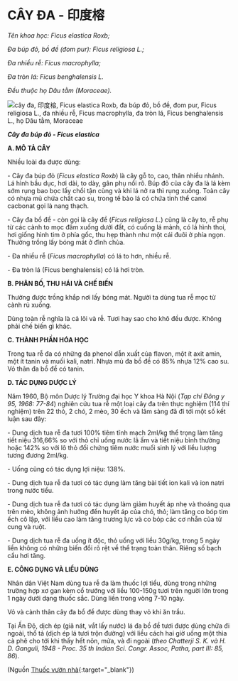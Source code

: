 # CÂY ĐA - 印度榕

*Tên khoa học: Ficus elastica Roxb;*

*Đa búp đỏ, bồ đề (đom pur): Ficus religiosa L.;*

*Đa nhiều rễ: Ficus macrophylla;*

*Đa tròn lá: Ficus benghalensis L.*

*Đều thuộc họ Dâu tằm (Moraceae).*

![cây đa, 印度榕, Ficus elastica Roxb, đa búp đỏ, bồ đề, đom pur, Ficus religiosa L., đa nhiều rễ, Ficus macrophylla, đa tròn lá, Ficus benghalensis L., họ Dâu tằm, Moraceae](/imgs/caythuoc/dtl/cay-da.jpg)

***Cây đa búp đỏ - Ficus elastica***

**A. MÔ TẢ CÂY**

Nhiều loài đa được dùng:

\- Cây đa búp đỏ (*Ficus elastica Roxb*) là cây gỗ to, cao, thân nhiều nhánh. Lá hình bầu dục, hơi dài, to dày, gân phụ nổi rõ. Búp đỏ của cây đa là lá kèm sớm rụng bao bọc lấy chồi tận cùng và khi lá nở ra thì rụng xuống. Toàn cây có nhựa mủ chứa chất cao su, trong tế bào lá có chứa tinh thể canxi cacbonat gọi là nang thạch.

\- Cây đa bồ đề - còn gọi là cây đề (*Ficus religiosa L.*) cũng là cây to, rễ phụ từ các cành to mọc đâm xuống dưới đất, có cuống lá mảnh, có lá hình thoi, hơi giống hình tim ở phía gốc, thu hẹp thành như một cái đuôi ở phía ngọn. Thường trồng lấy bóng mát ở đình chùa.

\- Đa nhiều rễ (*Ficus macrophylla*) có lá to hơn, nhiều rễ.

\- Đa tròn lá (Ficus benghalensis) có lá hơi tròn.

**B. PHÂN BỐ, THU HÁI VÀ CHẾ BIẾN**

Thường được trồng khắp nơi lấy bóng mát. Người ta dùng tua rễ mọc từ cành rủ xuống.

Dùng toàn rễ nghĩa là cả lõi và rễ. Tươi hay sao cho khô đều được. Không phải chế biến gì khác.

**C. THÀNH PHẦN HÓA HỌC**

Trong tua rễ đa có những đa phenol dẫn xuất của flavon, một ít axit amin, một ít tanin và muối kali, natri. Nhựa mủ đa bồ đề có 85% nhựa 12% cao su. Vỏ thân đa bồ đề có tanin.

**D. TÁC DỤNG DƯỢC LÝ**

Năm 1960, Bộ môn Dược lý Trường đại học Y khoa Hà Nội (*Tạp chí Đông y 95, 1968: 77-84*) nghiên cứu tua rễ một loại cây đa trên thực nghiệm (114 thí nghiệm) trên 22 thỏ, 2 chó, 2 mèo, 30 ếch và lâm sàng đã đi tới một số kết luận sau đây:

\- Dung dịch tua rễ đa tươi 100% tiêm tĩnh mạch 2ml/kg thể trọng làm tăng tiết niệu 316,66% so với thỏ chỉ uống nước lã ấm và tiết niệu bình thường hoặc 142% so với lô thỏ đối chứng tiêm nước muối sinh lý với liều lượng tương đương 2ml/kg.

\- Uống cũng có tác dụng lợi niệu: 138%.

\- Dung dịch tua rễ đa tươi có tác dụng làm tăng bài tiết ion kali và ion natri trong nước tiểu.

\- Dung dịch tua rễ đa tươi có tác dụng làm giảm huyết áp nhẹ và thoáng qua trên mèo, không ảnh hưởng đến huyết áp của chó, thỏ; làm tăng co bóp tim ếch cô lập, với liều cao làm tăng trương lực và co bóp các cơ nhẵn của tử cung và ruột.

\- Dung dịch tua rễ đa uống ít độc, thỏ uống với liều 30g/kg, trong 5 ngày liền không có những biến đổi rõ rệt về thể trạng toàn thân. Riêng số bạch cầu hơi tăng.

**E. CÔNG DỤNG VÀ LIỀU DÙNG**

Nhân dân Việt Nam dùng tua rễ đa làm thuốc lợi tiểu, dùng trong những trường hợp xơ gan kèm cổ trướng với liều 100-150g tươi trên người lớn trong 1 ngày dưới dạng thuốc sắc. Dùng liền trong vòng 7-10 ngày.

Vỏ và cành thân cây đa bồ đề được dùng thay vỏ khi ăn trầu.

Tại Ấn Độ, dịch ép (giã nát, vắt lấy nước) lá đa bồ đề tươi được dùng chữa đi ngoài, thổ tả (dịch ép lá tươi trộn đường) với liều cách hai giờ uống một thìa cà phê cho tới khi thấy hết nôn, mửa, và đi ngoài (*theo Chatterji S. K. và H. D. Ganguli, 1948 - Proc. 35 th Indian Sci. Congr. Assoc, Patha, part III: 85, 86*).


(Nguồn [Thuốc vườn nhà](http://thuocvuonnha.com){:target="_blank"})